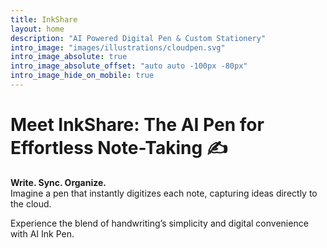 ```yaml
---
title: InkShare
layout: home
description: "AI Powered Digital Pen & Custom Stationery"
intro_image: "images/illustrations/cloudpen.svg"
intro_image_absolute: true
intro_image_absolute_offset: "auto auto -100px -80px"
intro_image_hide_on_mobile: true
---
```


# Meet InkShare: The AI Pen for Effortless Note-Taking ✍️

**Write. Sync. Organize.**  
Imagine a pen that instantly digitizes each note, capturing ideas directly to the cloud.

Experience the blend of handwriting’s simplicity and digital convenience with AI Ink Pen.
